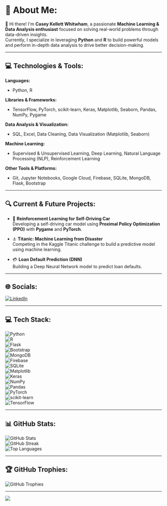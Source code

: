 # 💫 About Me:
👋 Hi there! I'm **Casey Kellett Whitwham**, a passionate **Machine Learning & Data Analysis enthusiast** focused on solving real-world problems through data-driven insights.  
Currently, I specialize in leveraging **Python** and **R** to build powerful models and perform in-depth data analysis to drive better decision-making.

---

## 💻 Technologies & Tools:

**Languages:**  
- Python, R

**Libraries & Frameworks:**  
- TensorFlow, PyTorch, scikit-learn, Keras, Matplotlib, Seaborn, Pandas, NumPy, Pygame

**Data Analysis & Visualization:**  
- SQL, Excel, Data Cleaning, Data Visualization (Matplotlib, Seaborn)

**Machine Learning:**  
- Supervised & Unsupervised Learning, Deep Learning, Natural Language Processing (NLP), Reinforcement Learning

**Other Tools & Platforms:**  
- Git, Jupyter Notebooks, Google Cloud, Firebase, SQLite, MongoDB, Flask, Bootstrap

---

## 🔍 Current & Future Projects:

- 🚗 **Reinforcement Learning for Self-Driving Car**  
  Developing a self-driving car model using **Proximal Policy Optimization (PPO)** with **Pygame** and **PyTorch**.

- ⚓ **Titanic: Machine Learning from Disaster**  
  Competing in the Kaggle Titanic challenge to build a predictive model using machine learning.

- 💳 **Loan Default Prediction (DNN)**  
  Building a Deep Neural Network model to predict loan defaults.

---

## 🌐 Socials:
[![LinkedIn](https://img.shields.io/badge/LinkedIn-%230077B5.svg?logo=linkedin&logoColor=white)](https://linkedin.com/in/caseykellettwhitwham)

---

## 💻 Tech Stack:
![Python](https://img.shields.io/badge/python-3670A0?style=flat&logo=python&logoColor=ffdd54)  
![R](https://img.shields.io/badge/r-%23276DC3.svg?style=flat&logo=r&logoColor=white)  
![Flask](https://img.shields.io/badge/flask-%23000.svg?style=flat&logo=flask&logoColor=white)  
![Bootstrap](https://img.shields.io/badge/bootstrap-%238511FA.svg?style=flat&logo=bootstrap&logoColor=white)  
![MongoDB](https://img.shields.io/badge/MongoDB-%234ea94b.svg?style=flat&logo=mongodb&logoColor=white)  
![Firebase](https://img.shields.io/badge/firebase-a08021?style=flat&logo=firebase&logoColor=ffcd34)  
![SQLite](https://img.shields.io/badge/sqlite-%2307405e.svg?style=flat&logo=sqlite&logoColor=white)  
![Matplotlib](https://img.shields.io/badge/Matplotlib-%23ffffff.svg?style=flat&logo=Matplotlib&logoColor=black)  
![Keras](https://img.shields.io/badge/Keras-%23D00000.svg?style=flat&logo=Keras&logoColor=white)  
![NumPy](https://img.shields.io/badge/numpy-%23013243.svg?style=flat&logo=numpy&logoColor=white)  
![Pandas](https://img.shields.io/badge/pandas-%23150458.svg?style=flat&logo=pandas&logoColor=white)  
![PyTorch](https://img.shields.io/badge/PyTorch-%23EE4C2C.svg?style=flat&logo=PyTorch&logoColor=white)  
![scikit-learn](https://img.shields.io/badge/scikit--learn-%23F7931E.svg?style=flat&logo=scikit-learn&logoColor=white)  
![TensorFlow](https://img.shields.io/badge/TensorFlow-%23FF6F00.svg?style=flat&logo=TensorFlow&logoColor=white)

---

## 📊 GitHub Stats:
![GitHub Stats](https://github-readme-stats.vercel.app/api?username=casey-kellett-whitwham&theme=shadow_green&hide_border=false&include_all_commits=true&count_private=false)  
![GitHub Streak](https://github-readme-streak-stats.herokuapp.com/?user=casey-kellett-whitwham&theme=shadow_green&hide_border=false)  
![Top Languages](https://github-readme-stats.vercel.app/api/top-langs/?username=casey-kellett-whitwham&theme=shadow_green&hide_border=false&include_all_commits=true&count_private=false&layout=compact)

---

## 🏆 GitHub Trophies:
![GitHub Trophies](https://github-profile-trophy.vercel.app/?username=casey-kellett-whitwham&theme=radical&no-frame=false&no-bg=true&margin-w=4)

---

[![](https://visitcount.itsvg.in/api?id=casey-kellett-whitwham&icon=0&color=3)](https://visitcount.itsvg.in)
